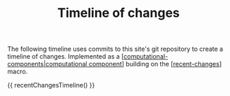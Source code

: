 ﻿---
backlinks:
- title: Welcome
  url: /memex/index.html
- title: Recent changes
  url: /memex/colophon/recent-changes.html
tags:
- colophon
- computational-component
title: Timeline of changes
type: computational-component
---
The following timeline uses commits to this site's git repository to create a timeline of changes. Implemented as a [[computational-components|computational component]] building on the [[recent-changes]] macro.

{{ recentChangesTimeline() }}

[//begin]: # "Autogenerated link references for markdown compatibility"
[computational-components|computational component]: colophon/computational-components "Computational components"
[recent-changes]: colophon/recent-changes "Recent changes"
[//end]: # "Autogenerated link references"